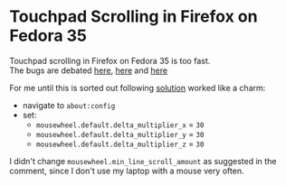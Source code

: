 # Touchpad Scrolling in Firefox on Fedora 35

Touchpad scrolling in Firefox on Fedora 35 is too fast.  
The bugs are debated [here](https://bugzilla.mozilla.org/show_bug.cgi?id=1610477), [here](https://bugzilla.mozilla.org/show_bug.cgi?id=1752862) and [here](https://bugzilla.mozilla.org/show_bug.cgi?id=1753033)

For me until this is sorted out following [solution](https://bugzilla.mozilla.org/show_bug.cgi?id=1610477#c11) worked like a charm:

- navigate to `about:config`
- set:
    - `mousewheel.default.delta_multiplier_x` = `30`
    - `mousewheel.default.delta_multiplier_y` = `30`
    - `mousewheel.default.delta_multiplier_z` = `30`

I didn't change `mousewheel.min_line_scroll_amount` as suggested in the comment, since I don't use my laptop with a mouse very often.